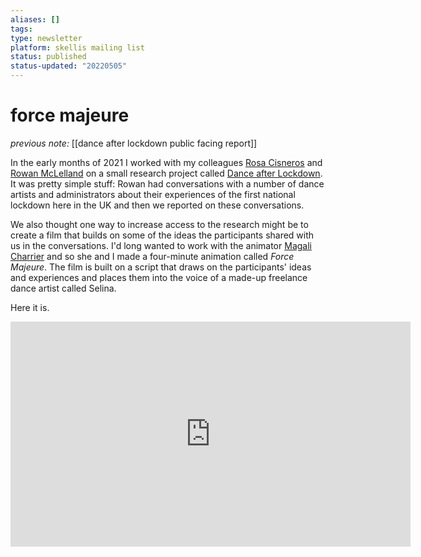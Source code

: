 ```yaml
---
aliases: []
tags: 
type: newsletter
platform: skellis mailing list
status: published
status-updated: "20220505"
---
```


# force majeure

_previous note:_ [[dance after lockdown public facing report]]

In the early months of 2021 I worked with my colleagues [Rosa Cisneros](https://rosasencis.org) and [Rowan McLelland](https://www.rambertschool.org.uk/alumni/rowan-mclelland/) on a small research project called [Dance after Lockdown](https://danceafterlockdown.coventry.ac.uk). It was pretty simple stuff: Rowan had conversations with a number of dance artists and administrators about their experiences of the first national lockdown here in the UK and then we reported on these conversations. 

We also thought one way to increase access to the research might be to create a film that builds on some of the ideas the participants shared with us in the conversations. I'd long wanted to work with the animator [Magali Charrier](https://www.magalicharrier.com) and so she and I made a four-minute animation called _Force Majeure_. The film is built on a script that draws on the participants' ideas and experiences and places them into the voice of a made-up freelance dance artist called Selina.

Here it is.

<iframe src="https://player.vimeo.com/video/685434543?h=68895831ca&title=0&byline=0&portrait=0" width="640" height="360" frameborder="0" allow="autoplay; fullscreen; picture-in-picture" allowfullscreen></iframe>




